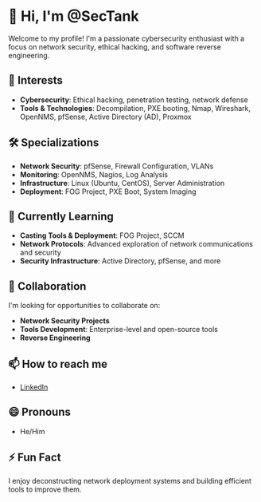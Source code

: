 # 👋 Hi, I'm @SecTank  
Welcome to my profile! I'm a passionate cybersecurity enthusiast with a focus on network security, ethical hacking, and software reverse engineering.  

## 🚀 Interests  
- **Cybersecurity**: Ethical hacking, penetration testing, network defense  
- **Tools & Technologies**: Decompilation, PXE booting, Nmap, Wireshark, OpenNMS, pfSense, Active Directory (AD), Proxmox  

## 🛠️ Specializations
- **Network Security**: pfSense, Firewall Configuration, VLANs
- **Monitoring**: OpenNMS, Nagios, Log Analysis
- **Infrastructure**: Linux (Ubuntu, CentOS), Server Administration
- **Deployment**: FOG Project, PXE Boot, System Imaging

## 🌱 Currently Learning  
- **Casting Tools & Deployment**: FOG Project, SCCM  
- **Network Protocols**: Advanced exploration of network communications and security  
- **Security Infrastructure**: Active Directory, pfSense, and more  

## 💞️ Collaboration  
I'm looking for opportunities to collaborate on:  
- **Network Security Projects**  
- **Tools Development**: Enterprise-level and open-source tools  
- **Reverse Engineering**  

## 📫 How to reach me 
- [LinkedIn](https://www.linkedin.com/in/thabotankisothebe)

## 😄 Pronouns  
- He/Him  

## ⚡ Fun Fact  
I enjoy deconstructing network deployment systems and building efficient tools to improve them.  
